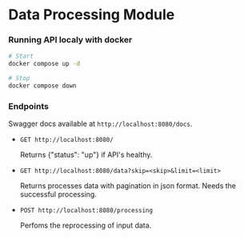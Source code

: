 # Data Processing Module

### Running API localy with docker

```bash
# Start
docker compose up -d

# Stop
docker compose down
```

### Endpoints

Swagger docs available at `http://localhost:8080/docs`.

- `GET http://localhost:8080/`

   Returns {"status": "up"} if API's healthy.

- `GET http://localhost:8080/data?skip=<skip>&limit=<limit>`

   Returns processes data with pagination in json format. Needs the successful processing.

- `POST http://localhost:8080/processing`
   
   Perfoms the reprocessing of input data.
